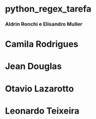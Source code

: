 # python_regex_tarefa
### Aldrin Ronchi e Elisandro Muller
# Camila Rodrigues
# Jean Douglas 
# Otavio Lazarotto
# Leonardo Teixeira
